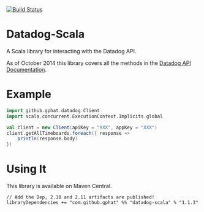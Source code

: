 [![Build Status](https://travis-ci.org/gphat/datadog-scala.png?branch=master)](https://travis-ci.org/gphat/datadog-scala)

# Datadog-Scala

A Scala library for interacting with the Datadog API.

As of October 2014 this library covers all the methods in the [Datadog API Documentation](http://docs.datadoghq.com/api/).

# Example

```scala
import github.gphat.datadog.Client
import scala.concurrent.ExecutionContext.Implicits.global

val client = new Client(apiKey = "XXX", appKey = "XXX")
client.getAllTimeboards.foreach({ response =>
    println(response.body)
})
```

# Using It

This library is available on Maven Central.

```
// Add the Dep, 2.10 and 2.11 artifacts are published!
libraryDependencies += "com.github.gphat" %% "datadog-scala" % "1.1.3"
```
